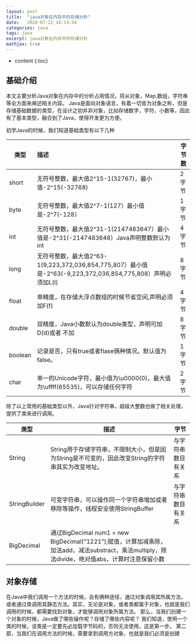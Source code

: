 ```yaml
---
layout: post
title:  "java对象在内存中的存储分析"
date:   2020-07-22 18:14:54
categories: java
tags: java
excerpt: java对象在内存中的存储分析
mathjax: true
---
```


* content
{:toc}

## 基础介绍

本文主要分析Java对象在内存中的分析占用情况，将从对象，Map,数组，字符串等全方面来阐述相关内容。
Java是面向对象语言，有着一切皆为对象之称，但是存储基础数据的类型，在设计之初并非对象，比如存储数字，字符，小数等，因此有了基本类型，融合到了Java，使得开发更为方便。

初学Java的时候，我们知道基础类型有以下几种

| 类型    | 描述                                                         | 字节数 |
| ------- | :----------------------------------------------------------- | ------ |
| short   | 无符号整数，最大值2^15-1(32767)，最小值-2^15(-32768)         | 2字节  |
| byte    | 无符号整数，最大值2^7-1(127）最小值是-2^7(-128）             | 1字节  |
| int     | 无符号整数，最大值2^31-1(2147483647）最小值是-2^31(-2147483648）Java声明整数默认为int | 4字节  |
| long    | 无符号整数，最大值2^63-1(9,223,372,036,854,775,807）最小值是-2^63(-9,223,372,036,854,775,808）声明必须加L(l) | 8字节  |
| float   | 单精度，在存储大浮点数组的时候节省空间,声明必须加F(f)        | 4字节  |
| double  | 双精度，Java小数默认为double类型，声明可加D(d)或者 不加      | 8字节  |
| boolean | 记录是否，只有true或者flase俩种情况。默认值为false。         | 1字节  |
| char    | 单一的Unicode字符，最小值为\u0000(0)，最大值为\uffff(65535)，可以存储任何字符 | 2字节  |

除了以上常用的基础类型以外，Java针对字符串，超级大整数也做了相关处理，提供了类来进行调用。

| 类型          | 描述                                                         | 字节               |
| ------------- | ------------------------------------------------------------ | ------------------ |
| String        | String用于存储字符串，不限制大小，但是因为String是不可变的，因此改变String的字符串其实为改变地址。 | 与字符串数目有关系 |
| StringBuilder | 可变字符串，可以操作同一个字符串增加或者移除等操作，线程安全使用StringBuffer | 与字符串数目有关系 |
| BigDecimal    | 通过BigDecimal num1 = new BigDecimal(“1221”);赋值，计算加减乘除，加法add，减法substract，乘法multiply，除法divide，绝对值abs，计算时注意保留小数 |                    |

## 对象存储

在Java中我们调用一个方法的时候，会有俩种途径，通过对象调用其所属方法，或者通过类调用其静态方法。其实，无论是对象，或者类都属于对象，也就是我们调用的时候，都需要找到对象，才能够调用对象所属方法。
那么，当我们创建一个对象的时候，Java做了哪些操作呢？存储了哪些内容呢？
我们知道，使用一个类的时候，该类是一定要先必加载字节码的，否则无法使用，这是第一步。
第二部，当我们在调用方法的时候，需要拿到调用方对象，也就是我们必须是创建